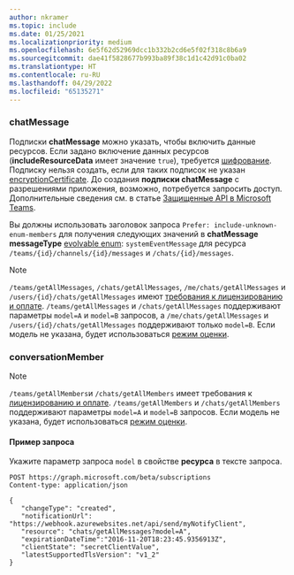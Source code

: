 ```yaml
---
author: nkramer
ms.topic: include
ms.date: 01/25/2021
ms.localizationpriority: medium
ms.openlocfilehash: 6e5f62d52969dcc1b332b2cd6e5f02f318c8b6a9
ms.sourcegitcommit: dae41f5828677b993ba89f38c1d1c42d91c0ba02
ms.translationtype: HT
ms.contentlocale: ru-RU
ms.lasthandoff: 04/29/2022
ms.locfileid: "65135271"
---
```

<!-- markdownlint-disable MD041-->

### <a name="chatmessage"></a>chatMessage

Подписки **chatMessage** можно указать, чтобы включить данные ресурсов. Если задано включение данных ресурсов (**includeResourceData** имеет значение `true`), требуется [шифрование](/graph/webhooks-with-resource-data). Подписку нельзя создать, если для таких подписок не указан [encryptionCertificate](/graph/api/resources/subscription). До создания **подписки chatMessage** с разрешениями приложения, возможно, потребуется запросить доступ. Дополнительные сведения см. в статье [Защищенные API в Microsoft Teams](/graph/teams-protected-apis).

Вы должны использовать заголовок запроса `Prefer: include-unknown-enum-members` для получения следующих значений в **chatMessage** **messageType** [evolvable enum](/graph/best-practices-concept#handling-future-members-in-evolvable-enumerations): `systemEventMessage` для ресурса `/teams/{id}/channels/{id}/messages` и `/chats/{id}/messages`.

> [!NOTE]
>`/teams/getAllMessages`, `/chats/getAllMessages`, `/me/chats/getAllMessages` и `/users/{id}/chats/getAllMessages` имеют [требования к лицензированию и оплате](/graph/teams-licenses).
> `/teams/getAllMessages` и `/chats/getAllMessages` поддерживают параметры `model=A` и `model=B` запросов, а `/me/chats/getAllMessages` и `/users/{id}/chats/getAllMessages` поддерживают только `model=B`.
> Если модель не указана, будет использоваться [режим оценки](/graph/teams-licenses#evaluation-mode-default-requirements).

### <a name="conversationmember"></a>conversationMember

> [!NOTE]
>`/teams/getAllMembers`и `/chats/getAllMembers` имеет требования к [лицензированию и оплате](/graph/teams-licenses).
> `/teams/getAllMembers` и `/chats/getAllMembers` поддерживают параметры `model=A` и `model=B` запросов.
> Если модель не указана, будет использоваться [режим оценки](/graph/teams-licenses#evaluation-mode-default-requirements).

#### <a name="request-example"></a>Пример запроса

Укажите параметр запроса `model` в свойстве **ресурса** в тексте запроса.

```http
POST https://graph.microsoft.com/beta/subscriptions
Content-type: application/json

{
   "changeType": "created",
   "notificationUrl": "https://webhook.azurewebsites.net/api/send/myNotifyClient",
   "resource": "chats/getAllMessages?model=A",
   "expirationDateTime":"2016-11-20T18:23:45.9356913Z",
   "clientState": "secretClientValue",
   "latestSupportedTlsVersion": "v1_2"
}
```
